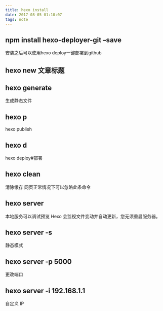 ```yaml
---
title: hexo install
date: 2017-08-05 01:10:07
tags: note
---
```


## npm install hexo-deployer-git –save
安装之后可以使用hexo deploy一键部署到github

## hexo new 文章标题

## hexo generate
生成静态文件

## hexo p
hexo publish

## hexo d
hexo deploy#部署
<!---more-->

## hexo clean
清除缓存 网页正常情况下可以忽略此条命令

## hexo server
本地服务可以调试预览
Hexo 会监视文件变动并自动更新，您无须重启服务器。

## hexo server -s
静态模式

## hexo server -p 5000
更改端口

## hexo server -i 192.168.1.1
自定义 IP
